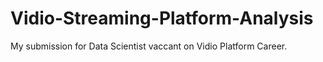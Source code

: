 # Vidio-Streaming-Platform-Analysis

My submission for Data Scientist vaccant on Vidio Platform Career.
